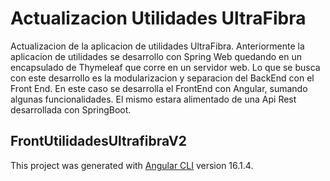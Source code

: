 # Actualizacion Utilidades UltraFibra

Actualizacion de la aplicacion de utilidades UltraFibra. Anteriormente la aplicacion de utilidades se desarrollo con Spring Web quedando en un encapsulado de Thymeleaf que corre en un servidor web. Lo que se busca con este desarrollo es la modularizacion y separacion del BackEnd con el Front End. 
En este caso se desarrolla el FrontEnd con Angular, sumando algunas funcionalidades. El mismo estara alimentado de una Api Rest desarrollada con SpringBoot.


## FrontUtilidadesUltrafibraV2

This project was generated with [Angular CLI](https://github.com/angular/angular-cli) version 16.1.4.

